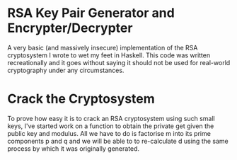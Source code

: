 # RSA Key Pair Generator and Encrypter/Decrypter

A very basic (and massively insecure) implementation of the RSA cryptosystem I wrote to wet my feet in Haskell. This code was written recreationally and it goes without saying it should not be used for real-world cryptography under any circumstances.

# Crack the Cryptosystem

To prove how easy it is to crack an RSA cryptosystem using such small keys, I've started work on a function to obtain the private get given the public key and modulus. All we have to do is factorise m into its prime components p and q and we will be able to to re-calculate d using the same process by which it was originally generated.